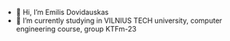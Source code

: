 - 👋 Hi, I’m Emilis Dovidauskas
- 🌱 I’m currently studying in VILNIUS TECH university, computer engineering course, group KTFm-23
